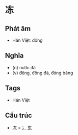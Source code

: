 # 冻

## Phát âm
* Hán Việt: đông

## Nghĩa
* (n) nước đá
* (v) đông, đông đá, đóng băng

## Tags
* Hán Việt

## Cấu trúc
* 冻 = [冫](冫.md) [东](东.md)

<script>window.HANZI_FIELD='冻';</script>